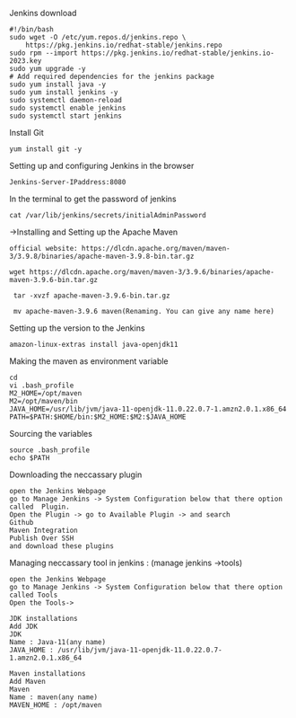 Jenkins  download 
```
#!/bin/bash
sudo wget -O /etc/yum.repos.d/jenkins.repo \
    https://pkg.jenkins.io/redhat-stable/jenkins.repo
sudo rpm --import https://pkg.jenkins.io/redhat-stable/jenkins.io-2023.key
sudo yum upgrade -y
# Add required dependencies for the jenkins package
sudo yum install java -y
sudo yum install jenkins -y
sudo systemctl daemon-reload
sudo systemctl enable jenkins
sudo systemctl start jenkins
```
Install Git
```
yum install git -y
```
Setting up and configuring Jenkins in the browser
```
Jenkins-Server-IPaddress:8080
```
In the terminal to get the password of jenkins
```
cat /var/lib/jenkins/secrets/initialAdminPassword
```
->Installing and Setting up the Apache Maven
```
official website: https://dlcdn.apache.org/maven/maven-3/3.9.8/binaries/apache-maven-3.9.8-bin.tar.gz

wget https://dlcdn.apache.org/maven/maven-3/3.9.6/binaries/apache-maven-3.9.6-bin.tar.gz

 tar -xvzf apache-maven-3.9.6-bin.tar.gz

 mv apache-maven-3.9.6 maven(Renaming. You can give any name here)
```
Setting up the version to the Jenkins
```
amazon-linux-extras install java-openjdk11
```
Making the maven as environment variable
```
cd
vi .bash_profile
M2_HOME=/opt/maven
M2=/opt/maven/bin
JAVA_HOME=/usr/lib/jvm/java-11-openjdk-11.0.22.0.7-1.amzn2.0.1.x86_64
PATH=$PATH:$HOME/bin:$M2_HOME:$M2:$JAVA_HOME
 ```
Sourcing the variables
```
source .bash_profile
echo $PATH
```
Downloading the neccassary plugin
```
open the Jenkins Webpage
go to Manage Jenkins -> System Configuration below that there option called  Plugin.
Open the Plugin -> go to Available Plugin -> and search
Github
Maven Integration
Publish Over SSH
and download these plugins
```
Managing neccassary tool in jenkins : (manage jenkins ->tools)
```
open the Jenkins Webpage
go to Manage Jenkins -> System Configuration below that there option called Tools
Open the Tools->

JDK installations
Add JDK
JDK
Name : Java-11(any name)
JAVA_HOME : /usr/lib/jvm/java-11-openjdk-11.0.22.0.7-1.amzn2.0.1.x86_64

Maven installations
Add Maven
Maven
Name : maven(any name)
MAVEN_HOME : /opt/maven
```



